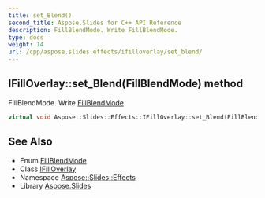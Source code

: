 ```yaml
---
title: set_Blend()
second_title: Aspose.Slides for C++ API Reference
description: FillBlendMode. Write FillBlendMode.
type: docs
weight: 14
url: /cpp/aspose.slides.effects/ifilloverlay/set_blend/
---
```

## IFillOverlay::set_Blend(FillBlendMode) method


FillBlendMode. Write [FillBlendMode](../../../aspose.slides/fillblendmode/).

```cpp
virtual void Aspose::Slides::Effects::IFillOverlay::set_Blend(FillBlendMode value)=0
```

## See Also

* Enum [FillBlendMode](../../aspose.slides/fillblendmode/)
* Class [IFillOverlay](./)
* Namespace [Aspose::Slides::Effects](../)
* Library [Aspose.Slides](../../)